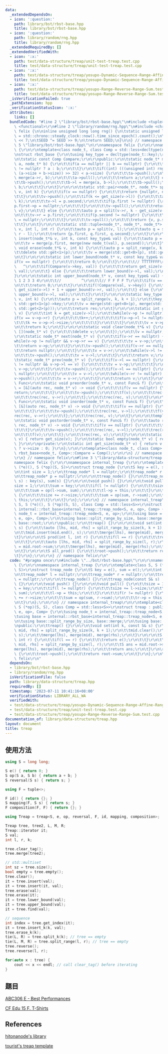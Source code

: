```yaml
---
data:
  _extendedDependsOn:
  - icon: ':question:'
    path: library/bst/rbst-base.hpp
    title: library/bst/rbst-base.hpp
  - icon: ':question:'
    path: library/random/rng.hpp
    title: library/random/rng.hpp
  _extendedRequiredBy: []
  _extendedVerifiedWith:
  - icon: ':x:'
    path: test/data-structure/treap/unit-test-treap.test.cpp
    title: test/data-structure/treap/unit-test-treap.test.cpp
  - icon: ':x:'
    path: test/data-structure/treap/yosupo-Dynamic-Sequence-Range-Affine-Range-Sum.test.cpp
    title: test/data-structure/treap/yosupo-Dynamic-Sequence-Range-Affine-Range-Sum.test.cpp
  - icon: ':x:'
    path: test/data-structure/treap/yosupo-Range-Reverse-Range-Sum.test.cpp
    title: test/data-structure/treap/yosupo-Range-Reverse-Range-Sum.test.cpp
  _isVerificationFailed: true
  _pathExtension: hpp
  _verificationStatusIcon: ':x:'
  attributes:
    links: []
  bundledCode: "#line 2 \"library/bst/rbst-base.hpp\"\n#include <tuple>\r\n#include\
    \ <functional>\r\n#line 2 \"library/random/rng.hpp\"\n#include <chrono>\n\nnamespace\
    \ felix {\n\ninline unsigned long long rng() {\n\tstatic unsigned long long SEED\
    \ = std::chrono::steady_clock::now().time_since_epoch().count();\n\tSEED ^= SEED\
    \ << 7;\n\tSEED ^= SEED >> 9;\n\treturn SEED;\n}\n\n} // namespace felix\n#line\
    \ 5 \"library/bst/rbst-base.hpp\"\n\r\nnamespace felix {\r\n\r\nnamespace internal\
    \ {\r\n\r\ntemplate<class node_t, class Comp = std::less<decltype(node_t::key)>>\r\
    \nstruct rbst_base {\r\n\tusing key_type = decltype(node_t::key);\r\n\r\nprivate:\r\
    \n\tstatic const Comp Compare;\r\n\r\npublic:\r\n\tstatic node_t* merge(node_t*\
    \ a, node_t* b) {\r\n\t\tif(a == nullptr || b == nullptr) {\r\n\t\t\treturn a\
    \ != nullptr ? a : b;\r\n\t\t}\r\n\t\tif((int) (((unsigned int) rng() * 1LL *\
    \ (a->size + b->size)) >> 32) < a->size) {\r\n\t\t\ta->push();\r\n\t\t\ta->r =\
    \ merge(a->r, b);\r\n\t\t\ta->pull();\r\n\t\t\treturn a;\r\n\t\t} else {\r\n\t\
    \t\tb->push();\r\n\t\t\tb->l = merge(a, b->l);\r\n\t\t\tb->pull();\r\n\t\t\treturn\
    \ b;\r\n\t\t}\r\n\t}\r\n\r\n\tstatic std::pair<node_t*, node_t*> split(node_t*\
    \ v, int k) {\r\n\t\tif(v == nullptr) {\r\n\t\t\treturn {nullptr, nullptr};\r\n\
    \t\t}\r\n\t\tv->push();\r\n\t\tif(k <= get_size(v->l)) {\r\n\t\t\tauto p = split(v->l,\
    \ k);\r\n\t\t\tv->l = p.second;\r\n\t\t\tif(p.first != nullptr) {\r\n\t\t\t\t\
    p.first->p = nullptr;\r\n\t\t\t}\r\n\t\t\tv->pull();\r\n\t\t\treturn {p.first,\
    \ v};\r\n\t\t} else {\r\n\t\t\tauto p = split(v->r, k - get_size(v->l) - 1);\r\
    \n\t\t\tv->r = p.first;\r\n\t\t\tif(p.second != nullptr) {\r\n\t\t\t\tp.second->p\
    \ = nullptr;\r\n\t\t\t}\r\n\t\t\tv->pull();\r\n\t\t\treturn {v, p.second};\r\n\
    \t\t}\r\n\t}\r\n\r\n\tstatic std::tuple<node_t*, node_t*, node_t*> split_range(node_t*\
    \ v, int l, int r) {\r\n\t\tauto p = split(v, l);\r\n\t\tauto q = split(p.second,\
    \ r - l);\r\n\t\treturn {p.first, q.first, q.second};\r\n\t}\r\n\r\n\tstatic void\
    \ insert(node_t*& v, int k, const key_type& val) {\r\n\t\tauto p = split(v, k);\r\
    \n\t\tv = merge(p.first, merge(new node_t(val), p.second));\r\n\t}\r\n\r\n\tstatic\
    \ void erase(node_t*& v, int k) {\r\n\t\tauto p = split_range(v, k, k + 1);\r\n\
    \t\tdelete std::get<1>(p);\r\n\t\tv = merge(std::get<0>(p), std::get<2>(p));\r\
    \n\t}\r\n\r\n\tstatic int lower_bound(node_t* v, const key_type& val) {\r\n\t\t\
    if(v == nullptr) {\r\n\t\t\treturn 0;\r\n\t\t}\r\n\t\t// TTTTFFFF\r\n\t\t//  \
    \   ^\r\n\t\tif(Compare(v->key, val)) {\r\n\t\t\treturn get_size(v->l) + 1 + lower_bound(v->r,\
    \ val);\r\n\t\t} else {\r\n\t\t\treturn lower_bound(v->l, val);\r\n\t\t}\r\n\t\
    }\r\n\r\n\tstatic int upper_bound(node_t* v, const key_type& val) {\r\n\t\t//\
    \ 1 2 3 3 4\r\n\t\t//         ^\r\n\t\t// F F F F T\r\n\t\tif(v == nullptr) {\r\
    \n\t\t\treturn 0;\r\n\t\t}\r\n\t\tif(!Compare(val, v->key)) {\r\n\t\t\treturn\
    \ get_size(v->l) + 1 + upper_bound(v->r, val);\r\n\t\t} else {\r\n\t\t\treturn\
    \ upper_bound(v->l, val);\r\n\t\t}\r\n\t}\r\n\r\n\tstatic key_type get(node_t*&\
    \ v, int k) {\r\n\t\tauto p = split_range(v, k, k + 1);\r\n\t\tkey_type res =\
    \ std::get<1>(p)->key;\r\n\t\tv = merge(std::get<0>(p), merge(std::get<1>(p),\
    \ std::get<2>(p)));\r\n\t\treturn res;\r\n\t}\r\n\r\n\tstatic int get_index(node_t*\
    \ v) {\r\n\t\tint k = get_size(v->l);\r\n\t\twhile(v->p != nullptr) {\r\n\t\t\t\
    if(v == v->p->r) {\r\n\t\t\t\tk++;\r\n\t\t\t\tif(v->p->l != nullptr) {\r\n\t\t\
    \t\t\tk += v->p->l->size;\r\n\t\t\t\t}\r\n\t\t\t}\r\n\t\t\tv = v->p;\r\n\t\t}\r\
    \n\t\treturn k;\r\n\t}\r\n\r\n\tstatic void clear(node_t*& v) {\r\n\t\tpostorder(v,\
    \ [](node_t* v) {\r\n\t\t\tdelete v;\r\n\t\t});\r\n\t\tv = nullptr;\r\n\t}\r\n\
    \r\n\tstatic node_t* next(node_t* v) {\r\n\t\tif(v->r == nullptr) {\r\n\t\t\t\
    while(v->p != nullptr && v->p->r == v) {\r\n\t\t\t\tv = v->p;\r\n\t\t\t}\r\n\t\
    \t\treturn v->p;\r\n\t\t}\r\n\t\tv->push();\r\n\t\tif(v->r == nullptr) {\r\n\t\
    \t\treturn nullptr;\r\n\t\t}\r\n\t\tv = v->r;\r\n\t\twhile(v->l != nullptr) {\r\
    \n\t\t\tv->push();\r\n\t\t\tv = v->l;\r\n\t\t}\r\n\t\treturn v;\r\n\t}\r\n\r\n\
    \tstatic node_t* prev(node_t* v) {\r\n\t\tif(v->l == nullptr) {\r\n\t\t\twhile(v->p\
    \ != nullptr && v->p->l == v) {\r\n\t\t\t\tv = v->p;\r\n\t\t\t}\r\n\t\t\treturn\
    \ v->p;\r\n\t\t}\r\n\t\tv->push();\r\n\t\tif(v->l == nullptr) {\r\n\t\t\treturn\
    \ nullptr;\r\n\t\t}\r\n\t\tv = v->l;\r\n\t\twhile(v->r != nullptr) {\r\n\t\t\t\
    v->push();\r\n\t\t\tv = v->r;\r\n\t\t}\r\n\t\treturn v;\r\n\t}\r\n\r\n\ttemplate<class\
    \ Func>\r\n\tstatic void preorder(node_t* v, const Func& f) {\r\n\t\tauto rec\
    \ = [&](auto rec, node_t* v) -> void {\r\n\t\t\tif(v == nullptr) {\r\n\t\t\t\t\
    return;\r\n\t\t\t}\r\n\t\t\tv->push();\r\n\t\t\tf(v);\r\n\t\t\trec(rec, v->l);\r\
    \n\t\t\trec(rec, v->r);\r\n\t\t};\r\n\t\trec(rec, v);\r\n\t}\r\n\r\n\ttemplate<class\
    \ Func>\r\n\tstatic void inorder(node_t* v, const Func& f) {\r\n\t\tauto rec =\
    \ [&](auto rec, node_t* v) -> void {\r\n\t\t\tif(v == nullptr) {\r\n\t\t\t\treturn;\r\
    \n\t\t\t}\r\n\t\t\tv->push();\r\n\t\t\trec(rec, v->l);\r\n\t\t\tf(v);\r\n\t\t\t\
    rec(rec, v->r);\r\n\t\t};\r\n\t\trec(rec, v);\r\n\t}\r\n\r\n\ttemplate<class Func>\r\
    \n\tstatic void postorder(node_t* v, const Func& f) {\r\n\t\tauto rec = [&](auto\
    \ rec, node_t* v) -> void {\r\n\t\t\tif(v == nullptr) {\r\n\t\t\t\treturn;\r\n\
    \t\t\t}\r\n\t\t\tv->push();\r\n\t\t\trec(rec, v->l);\r\n\t\t\trec(rec, v->r);\r\
    \n\t\t\tf(v);\r\n\t\t};\r\n\t\trec(rec, v);\r\n\t}\r\n\r\n\tstatic int size(node_t*\
    \ v) { return get_size(v); }\r\n\tstatic bool empty(node_t* v) { return v == nullptr;\
    \ }\r\n\r\nprivate:\r\n\tstatic int get_size(node_t* v) { return v != nullptr\
    \ ? v->size : 0; }\r\n};\r\n\r\ntemplate<class node_t, class Comp> const Comp\
    \ rbst_base<node_t, Comp>::Compare = Comp();\r\n\r\n} // namespace internal\r\n\
    \r\n} // namespace felix\r\n#line 3 \"library/data-structure/treap.hpp\"\n\r\n\
    namespace felix {\r\n\r\nnamespace internal_treap {\r\n\r\ntemplate<class S, S\
    \ (*e)(), S (*op)(S, S)>\r\nstruct treap_node {\r\n\tS key = e(), sum = e();\r\
    \n\tint size = 1;\r\n\ttreap_node* l = nullptr;\r\n\ttreap_node* r = nullptr;\r\
    \n\ttreap_node* p = nullptr;\r\n\r\n\ttreap_node() {}\r\n\ttreap_node(const S&\
    \ s) : key(s), sum(s) {}\r\n\r\n\tvoid push() {}\r\n\r\n\tvoid pull() {\r\n\t\t\
    size = 1;\r\n\t\tsum = key;\r\n\t\tif(l != nullptr) {\r\n\t\t\tsize += l->size;\r\
    \n\t\t\tsum = op(l->sum, sum);\r\n\t\t\tl->p = this;\r\n\t\t}\r\n\t\tif(r != nullptr)\
    \ {\r\n\t\t\tsize += r->size;\r\n\t\t\tsum = op(sum, r->sum);\r\n\t\t\tr->p =\
    \ this;\r\n\t\t}\r\n\t}\r\n};\r\n\r\n} // namespace internal_treap\r\n\r\ntemplate<class\
    \ S, S (*e)(), S (*op)(S, S), class Comp = std::less<S>>\r\nstruct treap : public\
    \ internal::rbst_base<internal_treap::treap_node<S, e, op>, Comp> {\r\n\tusing\
    \ node_t = internal_treap::treap_node<S, e, op>;\r\n\tusing base = internal::rbst_base<internal_treap::treap_node<S,\
    \ e, op>, Comp>;\r\n\tusing base::split_range_by_size, base::merge;\r\n\tusing\
    \ base::root;\r\n\r\npublic:\r\n\ttreap() {}\r\n\r\n\tvoid set(int k, const S&\
    \ s) {\r\n\t\tauto [lhs, mid, rhs] = split_range_by_size(k, k + 1);\r\n\t\tmid.clear();\r\
    \n\t\tmid.insert(mid.end(), s);\r\n\t\tmerge(lhs), merge(mid), merge(rhs);\r\n\
    \t}\r\n\r\n\tS prod(int l, int r) {\r\n\t\tif(l == r) {\r\n\t\t\treturn e();\r\
    \n\t\t}\r\n\t\tauto [lhs, mid, rhs] = split_range_by_size(l, r);\r\n\t\tS ans\
    \ = mid.root->sum;\r\n\t\tmerge(lhs), merge(mid), merge(rhs);\r\n\t\treturn ans;\r\
    \n\t}\r\n\r\n\tS all_prod() {\r\n\t\troot->push();\r\n\t\treturn root->sum;\r\n\
    \t}\r\n};\r\n\r\n} // namespace felix\r\n"
  code: "#pragma once\r\n#include \"../bst/rbst-base.hpp\"\r\n\r\nnamespace felix\
    \ {\r\n\r\nnamespace internal_treap {\r\n\r\ntemplate<class S, S (*e)(), S (*op)(S,\
    \ S)>\r\nstruct treap_node {\r\n\tS key = e(), sum = e();\r\n\tint size = 1;\r\
    \n\ttreap_node* l = nullptr;\r\n\ttreap_node* r = nullptr;\r\n\ttreap_node* p\
    \ = nullptr;\r\n\r\n\ttreap_node() {}\r\n\ttreap_node(const S& s) : key(s), sum(s)\
    \ {}\r\n\r\n\tvoid push() {}\r\n\r\n\tvoid pull() {\r\n\t\tsize = 1;\r\n\t\tsum\
    \ = key;\r\n\t\tif(l != nullptr) {\r\n\t\t\tsize += l->size;\r\n\t\t\tsum = op(l->sum,\
    \ sum);\r\n\t\t\tl->p = this;\r\n\t\t}\r\n\t\tif(r != nullptr) {\r\n\t\t\tsize\
    \ += r->size;\r\n\t\t\tsum = op(sum, r->sum);\r\n\t\t\tr->p = this;\r\n\t\t}\r\
    \n\t}\r\n};\r\n\r\n} // namespace internal_treap\r\n\r\ntemplate<class S, S (*e)(),\
    \ S (*op)(S, S), class Comp = std::less<S>>\r\nstruct treap : public internal::rbst_base<internal_treap::treap_node<S,\
    \ e, op>, Comp> {\r\n\tusing node_t = internal_treap::treap_node<S, e, op>;\r\n\
    \tusing base = internal::rbst_base<internal_treap::treap_node<S, e, op>, Comp>;\r\
    \n\tusing base::split_range_by_size, base::merge;\r\n\tusing base::root;\r\n\r\
    \npublic:\r\n\ttreap() {}\r\n\r\n\tvoid set(int k, const S& s) {\r\n\t\tauto [lhs,\
    \ mid, rhs] = split_range_by_size(k, k + 1);\r\n\t\tmid.clear();\r\n\t\tmid.insert(mid.end(),\
    \ s);\r\n\t\tmerge(lhs), merge(mid), merge(rhs);\r\n\t}\r\n\r\n\tS prod(int l,\
    \ int r) {\r\n\t\tif(l == r) {\r\n\t\t\treturn e();\r\n\t\t}\r\n\t\tauto [lhs,\
    \ mid, rhs] = split_range_by_size(l, r);\r\n\t\tS ans = mid.root->sum;\r\n\t\t\
    merge(lhs), merge(mid), merge(rhs);\r\n\t\treturn ans;\r\n\t}\r\n\r\n\tS all_prod()\
    \ {\r\n\t\troot->push();\r\n\t\treturn root->sum;\r\n\t}\r\n};\r\n\r\n} // namespace\
    \ felix\r\n"
  dependsOn:
  - library/bst/rbst-base.hpp
  - library/random/rng.hpp
  isVerificationFile: false
  path: library/data-structure/treap.hpp
  requiredBy: []
  timestamp: '2023-07-11 10:41:16+08:00'
  verificationStatus: LIBRARY_ALL_WA
  verifiedWith:
  - test/data-structure/treap/yosupo-Dynamic-Sequence-Range-Affine-Range-Sum.test.cpp
  - test/data-structure/treap/unit-test-treap.test.cpp
  - test/data-structure/treap/yosupo-Range-Reverse-Range-Sum.test.cpp
documentation_of: library/data-structure/treap.hpp
layout: document
title: treap
---
```


## 使用方法
```cpp
using S = long long;

S e() { return 0; }
S op(S a, S b) { return a + b; }
S reversal(S s) { return s; }

using F = tuple<>;

F id() { return {}; }
S mapping(F, S s) { return s; }
F composition(F, F) { return {}; }

using Treap = treap<S, e, op, reversal, F, id, mapping, composition>;

Treap tree, tree2, L, M, R;
Treap::iterator it;
S val;
int l, r, k;

tree.clear_tag();
tree.merge(tree2);

// std::multiset
int sz = tree.size();
bool empty = tree.empty();
tree.clear();
it = tree.insert(val);
it = tree.insert(it, val);
tree.erase(val);
tree.erase(it);
it = tree.lower_bound(val);
it = tree.upper_bound(val);
it = tree.find(val);

// sequence
int index = tree.get_index(it);
it = tree.insert_k(k, val);
tree.erase_k(k);
tie(L, R) = tree.split_k(k); // tree == empty
tie(L, M, R) = tree.split_range(l, r); // tree == empty
tree.reverse();
tree.reverse(l, r);

for(auto x : tree) {
	cout << x << endl; // call clear_tag() before iterating
}
```

## 題目

[ABC306 E - Best Performances](https://atcoder.jp/contests/abc306/tasks/abc306_e)

[CF Edu 15 F. T-Shirts](https://codeforces.com/contest/702/problem/F)

## References
[hitonanode's library](https://hitonanode.github.io/cplib-cpp/data_structure/lazy_rbst.hpp)

[tourist's treap template](https://codeforces.com/contest/1737/submission/175025650)

